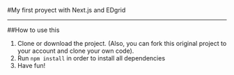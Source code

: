 #My first proyect with Next.js and EDgrid

---

##How to use this

1. Clone or download the project. (Also, you can fork this original project to your account and clone your own code).
2. Run `npm install` in order to install all dependencies
3. Have fun!
